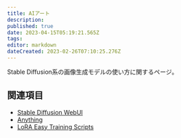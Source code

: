 ```yaml
---
title: AIアート
description: 
published: true
date: 2023-04-15T05:19:21.565Z
tags: 
editor: markdown
dateCreated: 2023-02-26T07:10:25.276Z
---
```


Stable Diffusion系の画像生成モデルの使い方に関するページ。

## 関連項目

- [Stable Diffusion WebUI](/stable_diffusion_webui)
- [Anything](/anything)
- [LoRA Easy Training Scripts](/lora_easy_training_scripts)
